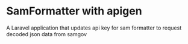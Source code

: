 # SamFormatter with apigen
 A Laravel application that updates api key for sam formatter to request decoded json data from samgov
